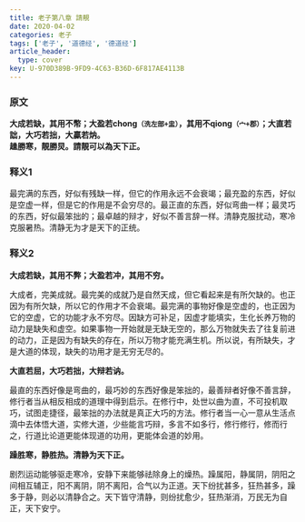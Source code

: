 ```yaml
---
title: 老子第八章 請靚
date: 2020-04-02
categories: 老子
tags: ['老子', '道德经', '德道经']
article_header:
  type: cover
key: U-970D389B-9FD9-4C63-B36D-6F817AE4113B
---
```


### 原文

**大成若缺，其用不幣；大盈若chong`（洗左部+盅）`，其用不qiong`（宀+郡）`；大直若詘，大巧若拙，大贏若㶧。**  
**趮勝寒，靚勝炅。請靚可以為天下正。**

<!--more-->

### 释义1

最完满的东西，好似有残缺一样，但它的作用永远不会衰竭；最充盈的东西，好似是空虚一样，但是它的作用是不会穷尽的。最正直的东西，好似弯曲一样；最灵巧的东西，好似最笨拙的；最卓越的辩才，好似不善言辞一样。清静克服扰动，寒冷克服暑热。清静无为才是天下的正统。

### 释义2

**大成若缺，其用不弊；大盈若冲，其用不穷。**

大成者，完美成就。最完美的成就乃是自然天成，但它看起来是有所欠缺的。也正因为有所欠缺，所以它的作用才不会衰竭。最完满的事物好像是空虚的，也正因为它的空虚，它的功能才永不穷尽。因缺方可补足，因虚才能填实，生化长养万物的动力是缺失和虚空。如果事物一开始就是无缺无空的，那么万物就失去了往复前进的动力，正是因为有缺失的存在，所以万物才能充满生机。所以说，有所缺失，才是大道的体现，缺失的功用才是无穷无尽的。

**大直若屈，大巧若拙，大辩若讷。**

最直的东西好像是弯曲的，最巧妙的东西好像是笨拙的，最善辩者好像不善言辞，修行者当从相反相成的道理中得到启示。在修行中，处世以曲为直，不可投机取巧，试图走捷径，最笨拙的办法就是真正大巧的方法。修行者当一心一意从生活点滴中去体悟大道，实修大道，少些能言巧辩，多言不如多行，修行修行，修而行之，行道比论道更能体现道的功用，更能体会道的妙用。

**躁胜寒，静胜热。清静为天下正。**

剧烈运动能够驱走寒冷，安静下来能够祛除身上的燥热。躁属阳，静属阴，阴阳之间相互辅正，阳不离阴，阴不离阳，合气以为正道。天下纷扰甚多，狂热甚多，躁多于静，则必以清静合之。天下皆守清静，则纷扰愈少，狂热渐消，万民无为自正，天下安宁。
